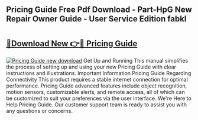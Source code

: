 ## Pricing Guide Free Pdf Download - Part-HpG New Repair Owner Guide - User Service Edition fabkI

# <h2><a href="http://bc7704.oget.top/?id=Pricing+Guide">🔗Download New 👉🔴 Pricing Guide</a></h2>

[![Pricing Guide new download](https://i.imgur.com/5g1atiW.png)](http://bc7704.oget.top/?id=Pricing+Guide)
Get Up and Running This manual simplifies the process of setting up and using your new Pricing Guide with clear instructions and illustrations. Important Information Pricing Guide Regarding Connectivity This product requires a stable internet connection for optimal performance. Pricing Guide advanced features include object recognition, motion sensors, customizable alerts, and remote access, all of which can be customized to suit your preferences via the user interface. We're Here to Help Pricing Guide. Our customer support team is ready to assist you with any questions or concerns.
